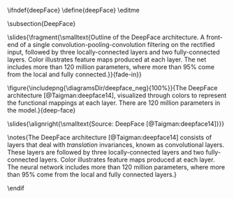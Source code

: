 \ifndef{deepFace}
\define{deepFace}
\editme

\subsection{DeepFace}

\slides{\fragment{\smalltext{Outline of the DeepFace architecture. A front-end of a single convolution-pooling-convolution filtering on the rectified input, followed by three locally-connected layers and two fully-connected layers. Color illustrates feature maps produced at each layer. The net includes more than 120 million parameters, where more than 95% come from the local and fully connected.}}{fade-in}}

\figure{\includepng{\diagramsDir/deepface_neg}{100%}}{The DeepFace architecture [@Taigman:deepface14], visualized through colors to represent the functional mappings at each layer. There are 120 million parameters in the model.}{deep-face}

\slides{\alignright{\smalltext{Source: DeepFace [@Taigman:deepface14]}}}

\notes{The DeepFace architecture [@Taigman:deepface14] consists of layers that deal with *translation* invariances, known as convolutional layers. These layers are followed by three locally-connected layers and two fully-connected layers. Color illustrates feature maps produced at each layer. The neural network includes more than 120 million parameters, where more than 95% come from the local and fully connected layers.}

\endif

